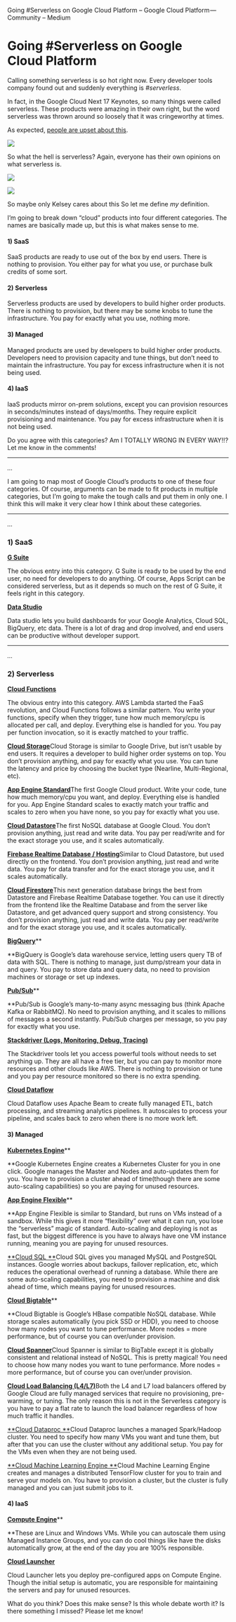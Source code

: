 Going #Serverless on Google Cloud Platform – Google Cloud Platform — Community – Medium

# Going #Serverless on Google Cloud Platform

Calling something serverless is so hot right now. Every developer tools company found out and suddenly everything is *#serverless*.

In fact, in the Google Cloud Next 17 Keynotes, so many things were called serverless. These products were amazing in their own right, but the word serverless was thrown around so loosely that it was cringeworthy at times.

As expected, [people are upset about this](https://medium.com/@cloud_opinion/googles-folly-d57166b40045).

![](../_resources/b154574787993d282cd370a30296ca90.png)

So what the hell is serverless? Again, everyone has their own opinions on what serverless is.

![](../_resources/f1df94a6ff6a33af2716fdd9b0324460.png)

![](../_resources/f1df94a6ff6a33af2716fdd9b0324460.png)

So maybe only Kelsey cares about this
So let me define *my* definition.

I’m going to break down “cloud” products into four different categories. The names are basically made up, but this is what makes sense to me.

#### 1) SaaS

SaaS products are ready to use out of the box by end users. There is nothing to provision. You either pay for what you use, or purchase bulk credits of some sort.

#### 2) Serverless

Serverless products are used by developers to build higher order products. There is nothing to provision, but there may be some knobs to tune the infrastructure. You pay for exactly what you use, nothing more.

#### 3) Managed

Managed products are used by developers to build higher order products. Developers need to provision capacity and tune things, but don’t need to maintain the infrastructure. You pay for excess infrastructure when it is not being used.

#### 4) IaaS

IaaS products mirror on-prem solutions, except you can provision resources in seconds/minutes instead of days/months. They require explicit provisioning and maintenance. You pay for excess infrastructure when it is not being used.

Do you agree with this categories?
Am I TOTALLY WRONG IN EVERY WAY!!?
Let me know in the comments!

* * *

*...*

I am going to map most of Google Cloud’s products to one of these four categories. Of course, arguments can be made to fit products in multiple categories, but I’m going to make the tough calls and put them in only one. I think this will make it very clear how I think about these categories.

* * *

*...*

### 1) SaaS

[**G Suite**](https://gsuite.google.com/)

The obvious entry into this category. G Suite is ready to be used by the end user, no need for developers to do anything. Of course, Apps Script can be considered serverless, but as it depends so much on the rest of G Suite, it feels right in this category.

[**Data Studio**](https://www.google.com/analytics/data-studio/)

Data studio lets you build dashboards for your Google Analytics, Cloud SQL, BigQuery, etc data. There is a lot of drag and drop involved, and end users can be productive without developer support.

* * *

*...*

### 2) Serverless

[**Cloud Functions**](https://cloud.google.com/functions)

The obvious entry into this category. AWS Lambda started the FaaS revolution, and Cloud Functions follows a similar pattern. You write your functions, specify when they trigger, tune how much memory/cpu is allocated per call, and deploy. Everything else is handled for you. You pay per function invocation, so it is exactly matched to your traffic.

[**Cloud Storage**](https://cloud.google.com/storage)Cloud Storage is similar to Google Drive, but isn’t usable by end users. It requires a developer to build higher order systems on top. You don’t provision anything, and pay for exactly what you use. You can tune the latency and price by choosing the bucket type (Nearline, Multi-Regional, etc).

[**App Engine Standard**](https://cloud.google.com/appengine/docs/standard/)The first Google Cloud product. Write your code, tune how much memory/cpu you want, and deploy. Everything else is handled for you. App Engine Standard scales to exactly match your traffic and scales to zero when you have none, so you pay for exactly what you use.

[**Cloud Datastore**](https://cloud.google.com/datastore)The first NoSQL database at Google Cloud. You don’t provision anything, just read and write data. You pay per read/write and for the exact storage you use, and it scales automatically.

[**Firebase Realtime Database / Hosting**](http://firebase.google.com/)Similar to Cloud Datastore, but used directly on the frontend. You don’t provision anything, just read and write data. You pay for data transfer and for the exact storage you use, and it scales automatically.

[**Cloud Firestore**](http://firebase.google.com/)This next generation database brings the best from Datastore and Firebase Realtime Database together. You can use it directly from the frontend like the Realtime Database and from the server like Datastore, and get advanced query support and strong consistency. You don’t provision anything, just read and write data. You pay per read/write and for the exact storage you use, and it scales automatically.

[**BigQuery**](https://cloud.google.com/bigquery/)**

**BigQuery is Google’s data warehouse service, letting users query TB of data with SQL. There is nothing to manage, just dump/stream your data in and query. You pay to store data and query data, no need to provision machines or storage or set up indexes.

[**Pub/Sub**](https://cloud.google.com/pubsub/)**

**Pub/Sub is Google’s many-to-many async messaging bus (think Apache Kafka or RabbitMQ). No need to provision anything, and it scales to millions of messages a second instantly. Pub/Sub charges per message, so you pay for exactly what you use.

[**Stackdriver (Logs, Monitoring, Debug, Tracing)**](https://cloud.google.com/stackdriver)

The Stackdriver tools let you access powerful tools without needs to set anything up. They are all have a free tier, but you can pay to monitor more resources and other clouds like AWS. There is nothing to provision or tune and you pay per resource monitored so there is no extra spending.

[**Cloud Dataflow**](https://cloud.google.com/dataflow/)

Cloud Dataflow uses Apache Beam to create fully managed ETL, batch processing, and streaming analytics pipelines. It autoscales to process your pipeline, and scales back to zero when there is no more work left.

#### 3) Managed

[**Kubernetes Engine**](https://cloud.google.com/container-engine/)**

**Google Kubernetes Engine creates a Kubernetes Cluster for you in one click. Google manages the Master and Nodes and auto-updates them for you. You have to provision a cluster ahead of time(though there are some auto-scaling capabilities) so you are paying for unused resources.

[**App Engine Flexible**](https://cloud.google.com/appengine/docs/flexible/)**

**App Engine Flexible is similar to Standard, but runs on VMs instead of a sandbox. While this gives it more “flexibility” over what it can run, you lose the “serverless” magic of standard. Auto-scaling and deploying is not as fast, but the biggest difference is you have to always have one VM instance running, meaning you are paying for unused resources.

[**Cloud SQL **](https://cloud.google.com/sql)Cloud SQL gives you managed MySQL and PostgreSQL instances. Google worries about backups, failover replication, etc, which reduces the operational overhead of running a database. While there are some auto-scaling capabilities, you need to provision a machine and disk ahead of time, which means paying for unused resources.

[**Cloud Bigtable**](https://cloud.google.com/bigtable)**

**Cloud Bigtable is Google’s HBase compatible NoSQL database. While storage scales automatically (you pick SSD or HDD), you need to choose how many nodes you want to tune performance. More nodes = more performance, but of course you can over/under provision.

[**Cloud Spanner**](https://medium.com/google-cloud/cloud.google.com/spanner)Cloud Spanner is similar to BigTable except it is globally consistent and relational instead of NoSQL. This is pretty magical! You need to choose how many nodes you want to tune performance. More nodes = more performance, but of course you can over/under provision.

[**Cloud Load Balancing (L4/L7)**](https://cloud.google.com/load-balancing)Both the L4 and L7 load balancers offered by Google Cloud are fully managed services that require no provisioning, pre-warming, or tuning. The only reason this is not in the Serverless category is you have to pay a flat rate to launch the load balancer regardless of how much traffic it handles.

[**Cloud Dataproc **](https://cloud.google.com/dataproc)Cloud Dataproc launches a managed Spark/Hadoop cluster. You need to specify how many VMs you want and tune them, but after that you can use the cluster without any additional setup. You pay for the VMs even when they are not being used.

[**Cloud Machine Learning Engine **](https://cloud.google.com/ml-engine/)Cloud Machine Learning Engine creates and manages a distributed TensorFlow cluster for you to train and serve your models on. You have to provision a cluster, but the cluster is fully managed and you can just submit jobs to it.

#### 4) IaaS

[**Compute Engine**](https://cloud.google.com/compute)**

**These are Linux and Windows VMs. While you can autoscale them using Managed Instance Groups, and you can do cool things like have the disks automatically grow, at the end of the day you are 100% responsible.

[**Cloud Launcher**](https://cloud.google.com/launcher)

Cloud Launcher lets you deploy pre-configured apps on Compute Engine. Though the initial setup is automatic, you are responsible for maintaining the servers and pay for unused resources.

What do you think? Does this make sense? Is this whole debate worth it? Is there something I missed? Please let me know!